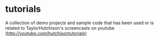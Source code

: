tutorials
=========

A collection of demo projects and sample code that has been used or is related to TaylorHutchison's screencasts on youtube (http://youtube.com/hutchisontutorials)
